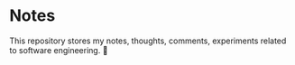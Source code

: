 # Notes
This repository stores my notes, thoughts, comments, experiments related to software engineering. 📓
